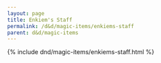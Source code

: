 ```yaml
---
layout: page
title: Enkiem's Staff
permalink: /d&d/magic-items/enkiems-staff
parent: d&d/magic-items
---
```


{% include dnd/magic-items/enkiems-staff.html %}